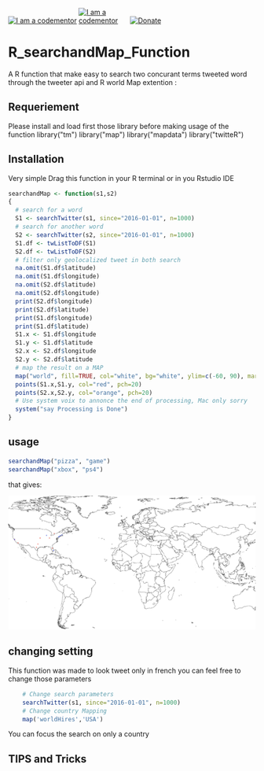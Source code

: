 <a href="http://bitly.com/2grT54q"><img src="https://cdn.codementor.io/badges/i_am_a_codementor_dark.svg" alt="I am a codementor" style="max-width:100%"/></a> <a href="http://bitly.com/2grT54q"><img src="https://cdn.auth0.com/blog/machine-learning-1/R_logo.png" alt="I am a codementor" style="max-width:20%"/></a> 
 [![Donate](https://www.paypalobjects.com/en_US/i/btn/btn_donateCC_LG.gif)](https://www.paypal.me/HAAW)
 
# R_searchandMap_Function
A R function that make easy to search two concurant terms tweeted word through the tweeter api and R world Map extention :


## Requeriement
Please install and load first those library before making usage of the function
library("tm")
library("map")
library("mapdata")
library("twitteR")

## Installation
Very simple Drag this function in your R terminal or in you Rstudio IDE

```R
searchandMap <- function(s1,s2)
{
  # search for a word
  S1 <- searchTwitter(s1, since="2016-01-01", n=1000)
  # search for another word
  S2 <- searchTwitter(s2, since="2016-01-01", n=1000)
  S1.df <- twListToDF(S1)
  S2.df <- twListToDF(S2)
  # filter only geolocalized tweet in both search
  na.omit(S1.df$latitude)
  na.omit(S1.df$longitude)
  na.omit(S2.df$latitude)
  na.omit(S2.df$longitude)
  print(S2.df$longitude)
  print(S2.df$latitude)
  print(S1.df$longitude)
  print(S1.df$latitude)
  S1.x <- S1.df$longitude
  S1.y <- S1.df$latitude
  S2.x <- S2.df$longitude
  S2.y <- S2.df$latitude
  # map the result on a MAP
  map("world", fill=TRUE, col="white", bg="white", ylim=c(-60, 90), mar=c(0,0,0,0))
  points(S1.x,S1.y, col="red", pch=20)
  points(S2.x,S2.y, col="orange", pch=20)
  # Use system voix to annonce the end of processing, Mac only sorry  
  system("say Processing is Done")
}
```
## usage
```R
searchandMap("pizza", "game")
searchandMap("xbox", "ps4")
```
that gives:

![R_searchandMap_Function](R_searchandMap_Function.jpg)

## changing setting
This function was made to look tweet only in french you can feel free to change those parameters
```R
    # Change search parameters
    searchTwitter(s1, since="2016-01-01", n=1000)
    # Change country Mapping
    map('worldHires','USA')
```
You can focus the search on only a country
## TIPS and Tricks

